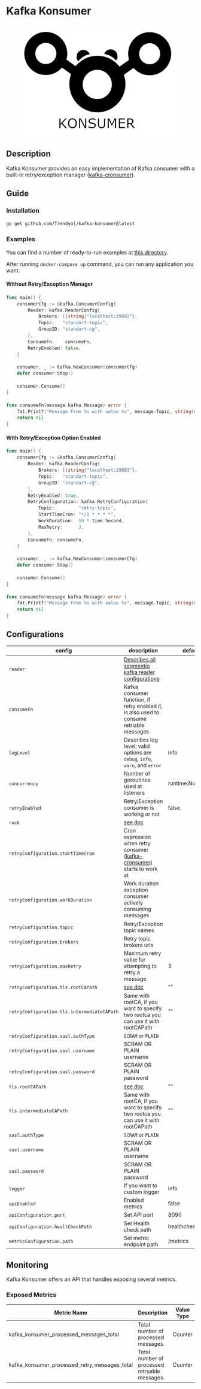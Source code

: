 # Kafka Konsumer
<div style="text-align:center"><img src=".github/images/konsumer.png"/></div>

## Description

Kafka Konsumer provides an easy implementation of Kafka consumer with a built-in retry/exception
manager ([kafka-cronsumer](https://github.com/Trendyol/kafka-cronsumer)).

## Guide

### Installation

```sh
go get github.com/Trendyol/kafka-konsumer@latest
```

### Examples

You can find a number of ready-to-run examples at [this directory](examples).

After running `docker-compose up` command, you can run any application you want.

#### Without Retry/Exception Manager

```go
func main() {
    consumerCfg := &kafka.ConsumerConfig{
        Reader: kafka.ReaderConfig{
            Brokers: []string{"localhost:29092"},
            Topic:   "standart-topic",
            GroupID: "standart-cg",
        },
        ConsumeFn:    consumeFn,
        RetryEnabled: false,
    }

    consumer, _ := kafka.NewConsumer(consumerCfg)
    defer consumer.Stop()
    
    consumer.Consume()
}

func consumeFn(message kafka.Message) error {
    fmt.Printf("Message From %s with value %s", message.Topic, string(message.Value))
    return nil
}

```

#### With Retry/Exception Option Enabled

```go
func main() {
    consumerCfg := &kafka.ConsumerConfig{
        Reader: kafka.ReaderConfig{
            Brokers: []string{"localhost:29092"},
            Topic:   "standart-topic",
            GroupID: "standart-cg",
        },
        RetryEnabled: true,
        RetryConfiguration: kafka.RetryConfiguration{
            Topic:         "retry-topic",
            StartTimeCron: "*/1 * * * *",
            WorkDuration:  50 * time.Second,
            MaxRetry:      3,
        },
        ConsumeFn: consumeFn,
    }
    
    consumer, _ := kafka.NewConsumer(consumerCfg)
    defer consumer.Stop()
    
    consumer.Consume()
}

func consumeFn(message kafka.Message) error {
    fmt.Printf("Message From %s with value %s", message.Topic, string(message.Value))
    return nil
}
```

## Configurations

| config                                      | description                                                                                                                           | default          |
|---------------------------------------------|---------------------------------------------------------------------------------------------------------------------------------------|------------------|
| `reader`                                    | [Describes all segmentio kafka reader configurations](https://pkg.go.dev/github.com/segmentio/kafka-go@v0.4.39#ReaderConfig)          |                  |
| `consumeFn`                                 | Kafka consumer function, if retry enabled it, is also used to consume retriable messages                                              |                  |
| `logLevel`                                  | Describes log level; valid options are `debug`, `info`, `warn`, and `error`                                                           | info             |
| `concurrency`                               | Number of goroutines used at listeners                                                                                                | runtime.NumCPU() |
| `retryEnabled`                              | Retry/Exception consumer is working or not                                                                                            | false            |
| `rack`                                      | [see doc](https://pkg.go.dev/github.com/segmentio/kafka-go#RackAffinityGroupBalancer)                                                 |                  |
| `retryConfiguration.startTimeCron`          | Cron expression when retry consumer ([kafka-cronsumer](https://github.com/Trendyol/kafka-cronsumer#configurations)) starts to work at |                  |
| `retryConfiguration.workDuration`           | Work duration exception consumer actively consuming messages                                                                          |                  |
| `retryConfiguration.topic`                  | Retry/Exception topic names                                                                                                           |                  |
| `retryConfiguration.brokers`                | Retry topic brokers urls                                                                                                              |                  |
| `retryConfiguration.maxRetry`               | Maximum retry value for attempting to retry a message                                                                                 | 3                |
| `retryConfiguration.tls.rootCAPath`         | [see doc](https://pkg.go.dev/crypto/tls#Config.RootCAs)                                                                               | ""               |
| `retryConfiguration.tls.intermediateCAPath` | Same with rootCA, if you want to specify two rootca you can use it with rootCAPath                                                    | ""               |
| `retryConfiguration.sasl.authType`          | `SCRAM` or `PLAIN`                                                                                                                    |                  |
| `retryConfiguration.sasl.username`          | SCRAM OR PLAIN username                                                                                                               |                  |
| `retryConfiguration.sasl.password`          | SCRAM OR PLAIN password                                                                                                               |                  |
| `tls.rootCAPath`                            | [see doc](https://pkg.go.dev/crypto/tls#Config.RootCAs)                                                                               | ""               |
| `tls.intermediateCAPath`                    | Same with rootCA, if you want to specify two rootca you can use it with rootCAPath                                                    | ""               |
| `sasl.authType`                             | `SCRAM` or `PLAIN`                                                                                                                    |                  |
| `sasl.username`                             | SCRAM OR PLAIN username                                                                                                               |                  |
| `sasl.password`                             | SCRAM OR PLAIN password                                                                                                               |                  |
| `logger`                                    | If you want to custom logger                                                                                                          | info             |
| `apiEnabled`                                | Enabled metrics                                                                                                                       | false            |
| `apiConfiguration.port`                     | Set API port                                                                                                                          | 8090             |
| `apiConfiguration.healtCheckPath`           | Set Health check path                                                                                                                 | healthcheck      |
| `metricConfiguration.path`                  | Set metric endpoint path                                                                                                              | /metrics         |

## Monitoring

Kafka Konsumer offers an API that handles exposing several metrics.

### Exposed Metrics

| Metric Name                                   | Description                                   | Value Type |
|-----------------------------------------------|-----------------------------------------------|------------|
| kafka_konsumer_processed_messages_total       | Total number of processed messages.           | Counter    |
| kafka_konsumer_processed_retry_messages_total | Total number of processed retryable messages. | Counter    |
